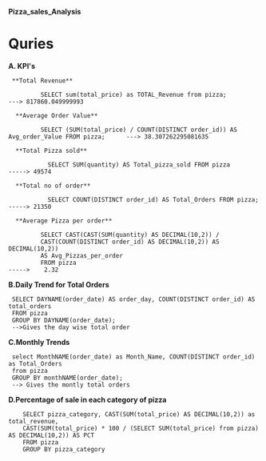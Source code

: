 **Pizza_sales_Analysis**
# Quries
**A. KPI's**

     **Total Revenue**
   
             SELECT sum(total_price) as TOTAL_Revenue from pizza;                                    ---> 817860.049999993
         
      **Average Order Value**
  
             SELECT (SUM(total_price) / COUNT(DISTINCT order_id)) AS Avg_order_Value FROM pizza;      ---> 38.307262295081635
     
      **Total Pizza sold**
  
               SELECT SUM(quantity) AS Total_pizza_sold FROM pizza              -----> 49574
   
      **Total no of order**
  
               SELECT COUNT(DISTINCT order_id) AS Total_Orders FROM pizza;       -----> 21350
   
      **Average Pizza per order**
  
             SELECT CAST(CAST(SUM(quantity) AS DECIMAL(10,2)) / 
             CAST(COUNT(DISTINCT order_id) AS DECIMAL(10,2)) AS DECIMAL(10,2))
             AS Avg_Pizzas_per_order
             FROM pizza                                                               ----->    2.32


**B.Daily Trend for Total Orders**

     SELECT DAYNAME(order_date) AS order_day, COUNT(DISTINCT order_id) AS total_orders
     FROM pizza
     GROUP BY DAYNAME(order_date);
     -->Gives the day wise total order
**C.Monthly Trends**

     select MonthNAME(order_date) as Month_Name, COUNT(DISTINCT order_id) as Total_Orders
     from pizza
     GROUP BY monthNAME(order_date);
     --> Gives the montly total orders
**D.Percentage of sale in each category of pizza**

        SELECT pizza_category, CAST(SUM(total_price) AS DECIMAL(10,2)) as total_revenue,
        CAST(SUM(total_price) * 100 / (SELECT SUM(total_price) from pizza) AS DECIMAL(10,2)) AS PCT
        FROM pizza
        GROUP BY pizza_category



